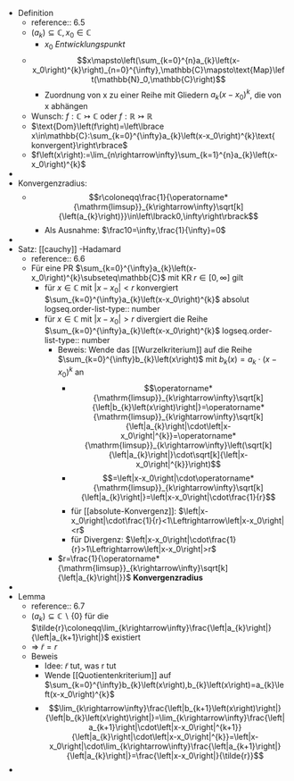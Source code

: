 - Definition
	- reference:: 6.5
	- $\left(a_{k}\right)\subseteq\mathbb{C},x_0\in\mathbb{C}$
		- $x_0$ *Entwicklungspunkt*
	- $$x\mapsto\left(\sum_{k=0}^{n}a_{k}\left(x-x_0\right)^{k}\right)_{n=0}^{\infty},\mathbb{C}\mapsto\text{Map}\left(\mathbb{N}_0,\mathbb{C}\right)$$
		- Zuordnung von x zu einer Reihe mit Gliedern $a_{k}\left(x-x_0\right)^{k}$, die von x abhängen
	- Wunsch: $f:\mathbb{C}\rightarrowtail\mathbb{C}$ oder $f:\mathbb{R}\rightarrowtail\mathbb{R}$
	- $\text{Dom}\left(f\right)=\left\lbrace x\in\mathbb{C}:\sum_{k=0}^{\infty}a_{k}\left(x-x_0\right)^{k}\text{ konvergent}\right\rbrace$
	- $f\left(x\right):=\lim_{n\rightarrow\infty}\sum_{k=1}^{n}a_{k}\left(x-x_0\right)^{k}$
-
- Konvergenzradius:
	- $$r\coloneqq\frac{1}{\operatorname*{\mathrm{limsup}}_{k\rightarrow\infty}\sqrt[k]{\left(a_{k}\right)}}\in\left\lbrack0,\infty\right\rbrack$$
		- Als Ausnahme: $\frac10=\infty,\frac{1}{\infty}=0$
-
- Satz: [[cauchy]] -Hadamard
	- reference:: 6.6
	- Für eine PR $\sum_{k=0}^{\infty}a_{k}\left(x-x_0\right)^{k}\subseteq\mathbb{C}$ mit KR $r\in\left\lbrack0,\infty\right\rbrack$ gilt
		- für $x\in\mathbb{C}$ mit $\left|x-x_0\right|<r$ konvergiert $\sum_{k=0}^{\infty}a_{k}\left(x-x_0\right)^{k}$ absolut
		  logseq.order-list-type:: number
		- für $x\in\mathbb{C}$ mit $\left|x-x_0\right|>r$ divergiert die Reihe $\sum_{k=0}^{\infty}a_{k}\left(x-x_0\right)^{k}$
		  logseq.order-list-type:: number
			- Beweis: Wende das [[Wurzelkriterium]] auf die Reihe $\sum_{k=0}^{\infty}b_{k}\left(x\right)$ mit $b_{k}\left(x\right)=a_{k}\cdot\left(x-x_0\right)^{k}$ an
				- $$\operatorname*{\mathrm{limsup}}_{k\rightarrow\infty}\sqrt[k]{\left|b_{k}\left(x\right)\right|}=\operatorname*{\mathrm{limsup}}_{k\rightarrow\infty}\sqrt[k]{\left|a_{k}\right|\cdot\left|x-x_0\right|^{k}}=\operatorname*{\mathrm{limsup}}_{k\rightarrow\infty}\left(\sqrt[k]{\left|a_{k}\right|}\cdot\sqrt[k]{\left|x-x_0\right|^{k}}\right)$$
				- $$=\left|x-x_0\right|\cdot\operatorname*{\mathrm{limsup}}_{k\rightarrow\infty}\sqrt[k]{\left|a_{k}\right|}=\left|x-x_0\right|\cdot\frac{1}{r}$$
				- für [[absolute-Konvergenz]]: $\left|x-x_0\right|\cdot\frac{1}{r}<1\Leftrightarrow\left|x-x_0\right|<r$
				- für Divergenz: $\left|x-x_0\right|\cdot\frac{1}{r}>1\Leftrightarrow\left|x-x_0\right|>r$
			- $r=\frac{1}{\operatorname*{\mathrm{limsup}}_{k\rightarrow\infty}\sqrt[k]{\left|a_{k}\right|}}$ **Konvergenzradius**
-
- Lemma
	- reference:: 6.7
	- $\left(a_{k}\right)\subseteq\mathbb{C}\backslash\left\lbrace0\right\rbrace$ für die $\tilde{r}\coloneqq\lim_{k\rightarrow\infty}\frac{\left|a_{k}\right|}{\left|a_{k+1}\right|}$ existiert
	- => $\tilde{r}=r$
	- Beweis
		- Idee: $\tilde{r}$ tut, was r tut
		- Wende [[Quotientenkriterium]] auf $\sum_{k=0}^{\infty}b_{k}\left(x\right),b_{k}\left(x\right)=a_{k}\left(x-x_0\right)^{k}$
		- $$\lim_{k\rightarrow\infty}\frac{\left|b_{k+1}\left(x\right)\right|}{\left|b_{k}\left(x\right)\right|}=\lim_{k\rightarrow\infty}\frac{\left|a_{k+1}\right|\cdot\left|x-x_0\right|^{k+1}}{\left|a_{k}\right|\cdot\left|x-x_0\right|^{k}}=\left|x-x_0\right|\cdot\lim_{k\rightarrow\infty}\frac{\left|a_{k+1}\right|}{\left|a_{k}\right|}=\frac{\left|x-x_0\right|}{\tilde{r}}$$
-